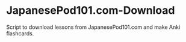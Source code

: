 JapanesePod101.com-Download
===========================

Script to download lessons from JapanesePod101.com and make Anki flashcards.
